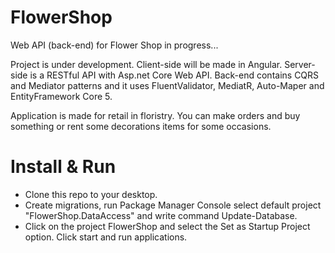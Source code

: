 # FlowerShop
Web API (back-end) for Flower Shop in progress...

Project is under development. Client-side will be made in Angular. Server-side is a RESTful API with Asp.net Core Web API. 
Back-end contains CQRS and Mediator patterns and it uses FluentValidator, MediatR, Auto-Maper and EntityFramework Core 5.

Application is made for retail in floristry. You can make orders and buy something or rent some decorations items for some occasions.

# Install & Run
-  Clone this repo to your desktop. 
-  Create migrations, run Package Manager Console select default project "FlowerShop.DataAccess" and write command Update-Database.
-  Click on the project FlowerShop and select the Set as Startup Project option. Click start and run applications.

